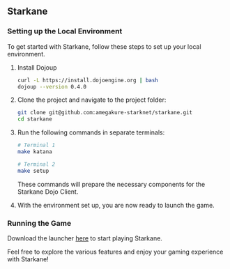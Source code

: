 ## Starkane

### Setting up the Local Environment

To get started with Starkane, follow these steps to set up your local environment.

1. Install Dojoup
    ```bash
    curl -L https://install.dojoengine.org | bash
    dojoup --version 0.4.0
    ```

2. Clone the project and navigate to the project folder:

    ```bash
    git clone git@github.com:amegakure-starknet/starkane.git
    cd starkane
    ```

3. Run the following commands in separate terminals:

    ```bash
    # Terminal 1
    make katana
    ```

    ```bash
    # Terminal 2
    make setup
    ```

    These commands will prepare the necessary components for the Starkane Dojo Client.

4. With the environment set up, you are now ready to launch the game.

### Running the Game

Download the launcher [here](https://dubzn.itch.io/starkane) to start playing Starkane.

Feel free to explore the various features and enjoy your gaming experience with Starkane!